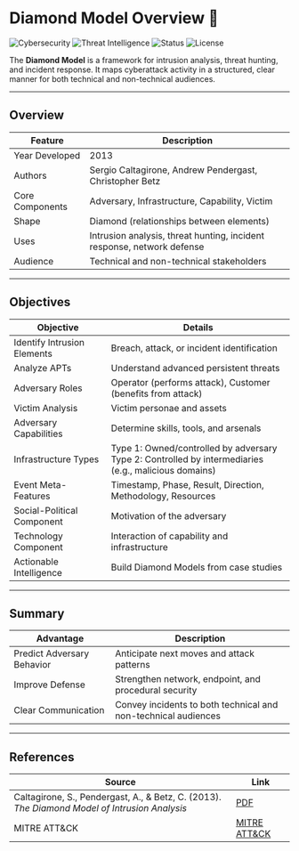 # Diamond Model Overview 💎

![Cybersecurity](https://img.shields.io/badge/Cybersecurity-Analysis-blue?style=for-the-badge)
![Threat Intelligence](https://img.shields.io/badge/Threat_Intelligence-Diamond_Model-red?style=for-the-badge)
![Status](https://img.shields.io/badge/Status-Completed-success?style=for-the-badge)
![License](https://img.shields.io/badge/License-MIT-blue?style=for-the-badge)

The **Diamond Model** is a framework for intrusion analysis, threat hunting, and incident response. It maps cyberattack activity in a structured, clear manner for both technical and non-technical audiences.

---

## Overview

| Feature | Description |
|---------|-------------|
| Year Developed | 2013 |
| Authors | Sergio Caltagirone, Andrew Pendergast, Christopher Betz |
| Core Components | Adversary, Infrastructure, Capability, Victim |
| Shape | Diamond (relationships between elements) |
| Uses | Intrusion analysis, threat hunting, incident response, network defense |
| Audience | Technical and non-technical stakeholders |

---

## Objectives

| Objective | Details |
|-----------|---------|
| Identify Intrusion Elements | Breach, attack, or incident identification |
| Analyze APTs | Understand advanced persistent threats |
| Adversary Roles | Operator (performs attack), Customer (benefits from attack) |
| Victim Analysis | Victim personae and assets |
| Adversary Capabilities | Determine skills, tools, and arsenals |
| Infrastructure Types | Type 1: Owned/controlled by adversary<br>Type 2: Controlled by intermediaries (e.g., malicious domains) |
| Event Meta-Features | Timestamp, Phase, Result, Direction, Methodology, Resources |
| Social-Political Component | Motivation of the adversary |
| Technology Component | Interaction of capability and infrastructure |
| Actionable Intelligence | Build Diamond Models from case studies |

---

## Summary

| Advantage | Description |
|-----------|-------------|
| Predict Adversary Behavior | Anticipate next moves and attack patterns |
| Improve Defense | Strengthen network, endpoint, and procedural security |
| Clear Communication | Convey incidents to both technical and non-technical audiences |

---

## References

| Source | Link |
|--------|------|
| Caltagirone, S., Pendergast, A., & Betz, C. (2013). *The Diamond Model of Intrusion Analysis* | [PDF](https://www.activeresponse.org/wp-content/uploads/2013/07/diamond.pdf) |
| MITRE ATT&CK | [MITRE ATT&CK](https://attack.mitre.org/) |



